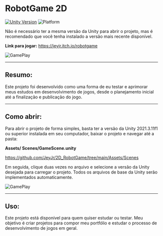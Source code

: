 # RobotGame 2D

[![Unity Version](https://img.shields.io/badge/Unity-2021.3.11f1-blue.svg)](https://unity.com/) 
![Platform](https://img.shields.io/badge/platform-Android-green.svg)

Não é necessário ter a mesma versão da Unity para abrir o projeto, mas é recomendado que você tenha instalado a versão mais recente disponível.

**Link para jogar:**
https://jeyjr.itch.io/robotgame

![GamePlay](https://imgs-projetos-jeyjr.netlify.app/imgs/Unity_RobotGame/principal.png)

---

## Resumo:

Este projeto foi desenvolvido como uma forma de eu testar e aprimorar meus estudos em desenvolvimento de jogos, desde o planejamento inicial até a finalização e publicação do jogo.

---

## Como abrir:

Para abrir o projeto de forma simples, basta ter a versão da Unity 2021.3.11f1 ou superior instalada em seu computador, baixar o projeto e navegar até a pasta:

**Assets/ Scenes/GameScene.unity**

https://github.com/JeyJr/2D_RobotGame/tree/main/Assets/Scenes


Em seguida, clique duas vezes no arquivo e selecione a versão da Unity desejada para carregar o projeto. Todos os arquivos de base da Unity serão implementados automaticamente.


![GamePlay](https://imgs-projetos-jeyjr.netlify.app/gamesunity/robotgame/robotUnity.png)

---
## Uso:

Este projeto está disponível para quem quiser estudar ou testar. Meu objetivo é criar projetos para compor meu portfólio e estudar o processo de desenvolvimento de jogos em geral.
